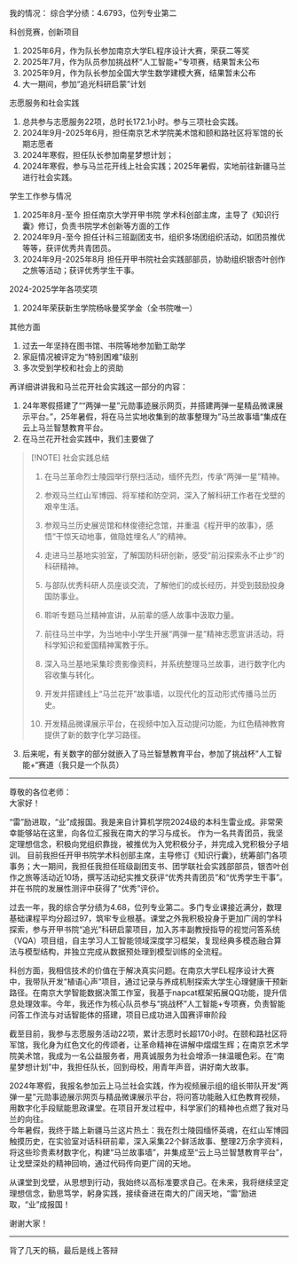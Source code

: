 我的情况：
综合学分绩：4.6793，位列专业第二

科创竞赛，创新项目
1. 2025年6月，作为队长参加南京大学EL程序设计大赛，荣获二等奖
2. 2025年7月，作为队员参加挑战杯“人工智能+”专项赛，结果暂未公布
3. 2025年9月，作为队长参加全国大学生数学建模大赛，结果暂未公布
4. 大一期间，参加“追光科研启蒙”计划

志愿服务和社会实践
1. 总共参与志愿服务22项，总时长172.1小时。参与三项社会实践。
2. 2024年9月-2025年6月，担任南京艺术学院美术馆和颐和路社区将军馆的长期志愿者
3. 2024年寒假，担任队长参加南星梦想计划；
4. 2024年寒假，参与马兰花开线上社会实践；2025年暑假，实地前往新疆马兰进行社会实践。

学生工作参与情况
1. 2025年8月-至今 担任南京大学开甲书院 学术科创部主席，主导了《知识行囊》修订，负责书院学术创新等方面的工作
2. 2024年9月-至今 担任计科三班副团支书，组织多场团组织活动，如团员推优等等，获评优秀共青团员。
3. 2024年9月-2025年8月 担任开甲书院社会实践部部员，协助组织银杏叶创作之旅等活动；获评优秀学生干事。

2024-2025学年各项奖项
1. 2024年荣获新生学院杨咏曼奖学金（全书院唯一）

其他方面
1.  过去一年坚持在图书馆、书院等地参加勤工助学
2. 家庭情况被评定为“特别困难”级别
3. 多次受到学校和社会上的资助

再详细讲讲我和马兰花开社会实践这一部分的内容：
1. 24年寒假搭建了““两弹一星”元勋事迹展示网页，并搭建两弹一星精品微课展示平台。”，25年暑假，将在马兰实地收集到的故事整理为”马兰故事墙“集成在云上马兰智慧教育平台。
2. 在马兰花开社会实践中，我们主要做了

> [!NOTE] 社会实践总结  
> 1. 在马兰革命烈士陵园举行祭扫活动，缅怀先烈，传承“两弹一星”精神。  
>   
> 2. 参观马兰红山军博园、将军楼和防空洞，深入了解科研工作者在戈壁的艰辛生活。  
>   
> 3. 参观马兰历史展览馆和林俊德纪念馆，并重温《程开甲的故事》，感悟“干惊天动地事，做隐姓埋名人”的精神。  
>   
> 4. 走进马兰基地实验室，了解国防科研创新，感受“前沿探索永不止步”的科研精神。  
>   
> 5. 与部队优秀科研人员座谈交流，了解他们的成长经历，并受到鼓励投身国防事业。  
>   
> 6. 聆听专题马兰精神宣讲，从前辈的感人故事中汲取力量。  
>   
> 7. 前往马兰中学，为当地中小学生开展“两弹一星”精神志愿宣讲活动，将科学知识和爱国精神寓教于乐。  
>   
> 8. 深入马兰基地采集珍贵影像资料，并系统整理马兰故事，进行数字化内容收集与转化。  
>   
> 9. 开发并搭建线上“马兰花开”故事墙，以现代化的互动形式传播马兰历史。  
>   
> 10. 开发精品微课展示平台，在视频中加入互动提问功能，为红色精神教育提供了新的数字化学习路径。
 
3. 后来呢，有关数字的部分就嵌入了马兰智慧教育平台，参加了挑战杯”人工智能+“赛道（我只是一个队员）


---
尊敬的各位老师：  
大家好！

“雷”励进取，“业”成报国。我是来自计算机学院2024级的本科生雷业成。非常荣幸能够站在这里，向各位汇报我在南大的学习与成长。
作为一名共青团员，我坚定理想信念，积极向党组织靠拢，被推优为入党积极分子，并完成入党积极分子培训。 目前我担任开甲书院学术科创部主席，主导修订《知识行囊》，统筹部门各项事务；大一期间，我担任我担任班级副团支书、团学联社会实践部部员，银杏叶创作之旅等活动近10场，撰写活动纪实推文获评“优秀共青团员”和“优秀学生干事”。并在书院的发展性测评中获得了“优秀”评价。

过去一年，我的综合学分绩为4.68，位列专业第二。多门专业课接近满分，数理基础课程平均分超过97，筑牢专业根基。课堂之外我积极投身于更加广阔的学科探索，参与开甲书院“追光”科研启蒙项目，加入苏丰副教授指导的视觉问答系统（VQA）项目组，自主学习人工智能领域深度学习框架，复现经典多模态融合算法与模型结构，并独立完成从数据预处理到模型训练的全流程。

科创方面，我相信技术的价值在于解决真实问题。在南京大学EL程序设计大赛中，我带队开发“植语心声”项目，通过记录与养成机制探索大学生心理健康干预新路径。在南京大学智能数据决策工作室，我基于napcat框架拓展QQ功能，提升信息处理效率。今年，我还作为核心队员参与“挑战杯”人工智能+专项赛，负责智能问答工作流与对话智能体的搭建，项目已成功进入国赛评审阶段

截至目前，我参与志愿服务活动22项，累计志愿时长超170小时。在颐和路社区将军馆，我化身为红色文化的传颂者，让革命精神在讲解中熠熠生辉；在南京艺术学院美术馆，我成为一名公益服务者，用真诚服务为社会增添一抹温暖色彩。在“南星梦想计划”中，我担任队长，回到母校，用青年声音，讲好南大故事。

2024年寒假，我报名参加云上马兰社会实践，作为视频展示组的组长带队开发“两弹一星”元勋事迹展示网页与精品微课展示平台，将问答功能融入红色教育视频，用数字化手段赋能思政课堂。在项目开发过程中，科学家们的精神也点燃了我对马兰的向往。  
今年暑假，我终于踏上新疆马兰这片热土：我在烈士陵园缅怀英魂，在红山军博园触摸历史，在实验室对话科研前辈，深入采集22个鲜活故事、整理2万余字资料，将这些珍贵素材数字化，构建“马兰故事墙”，并集成至“云上马兰智慧教育平台”，让戈壁深处的精神回响，通过代码传向更广阔的天地。

从课堂到戈壁，从思想到行动，我始终以高标准要求自己。在未来，我将继续坚定理想信念，勤思笃学，躬身实践，接续奋进在南大的广阔天地，“雷”励进取，“业”成报国！

谢谢大家！



---
背了几天的稿，最后是线上答辩